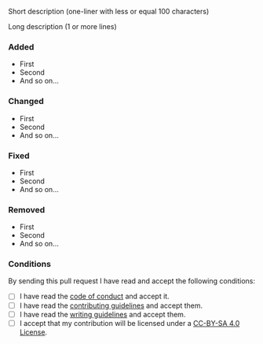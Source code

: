 <!--
Thanks for your pull request!

We kindly ask you to…

-   Fill out the following sections as good as you can
-   Remove unnecessary/empty sections
-->

Short description (one-liner with less or equal 100 characters)

Long description (1 or more lines)

### Added

-   First
-   Second
-   And so on…

### Changed

-   First
-   Second
-   And so on…

### Fixed

-   First
-   Second
-   And so on…

### Removed

-   First
-   Second
-   And so on…

### Conditions

By sending this pull request I have read and accept the following conditions:

-   [ ] I have read the [code of conduct](../CODE_OF_CONDUCT.md) and accept it.
-   [ ] I have read the [contributing guidelines](../CONTRIBUTING.md) and accept them.
-   [ ] I have read the [writing guidelines](../GUIDELINES.md) and accept them.
-   [ ] I accept that my contribution will be licensed under a [CC-BY-SA 4.0 License](../LICENSE).
